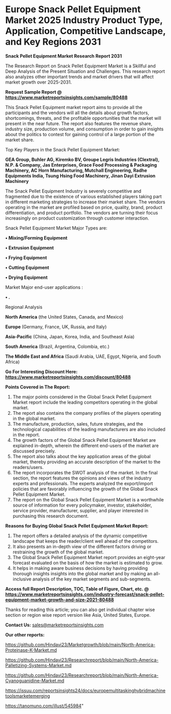 # Europe Snack Pellet Equipment Market 2025 Industry Product Type, Application, Competitive Landscape, and Key Regions 2031

<strong>Snack Pellet Equipment Market Research Report 2031</strong>

The Research Report on Snack Pellet Equipment Market is a Skillful and Deep Analysis of the Present Situation and Challenges. This research report also analyzes other important trends and market drivers that will affect market growth over 2025-2031.

<strong>Request Sample Report @ <a href=https://www.marketreportsinsights.com/sample/80488>https://www.marketreportsinsights.com/sample/80488</a></strong>

This Snack Pellet Equipment market report aims to provide all the participants and the vendors will all the details about growth factors, shortcomings, threats, and the profitable opportunities that the market will present in the near future. The report also features the revenue share, industry size, production volume, and consumption in order to gain insights about the politics to contest for gaining control of a large portion of the market share.

Top Key Players in the Snack Pellet Equipment Market:

<strong>GEA Group, Buhler AG, Kiremko BV, Groupe Legris Industries (Clextral), N.P. & Company, Jas Enterprises, Grace Food Processing & Packaging Machinery, AC Horn Manufacturing, Mutchall Engineering, Radhe Equipments India, Tsung Hsing Food Machinery, Jinan Dayi Extrusion Machinery</strong>

The Snack Pellet Equipment Industry is severely competitive and fragmented due to the existence of various established players taking part in different marketing strategies to increase their market share. The vendors operating in the market are profiled based on price, quality, brand, product differentiation, and product portfolio. The vendors are turning their focus increasingly on product customization through customer interaction.

Snack Pellet Equipment Market Major Types are:

<strong>• Mixing/Forming Equipment

• Extrusion Equipment

• Frying Equipment

• Cutting Equipment

• Drying Equipment</strong>

Market Major end-user applications :

<strong>• .</strong>

Regional Analysis

</u><strong><b>North America</b></strong> (the United States, Canada, and Mexico)

<strong><b>Europe </b></strong>(Germany, France, UK, Russia, and Italy)

<strong><b>Asia-Pacific</b></strong> (China, Japan, Korea, India, and Southeast Asia)

<strong><b>South America</b></strong> (Brazil, Argentina, Colombia, etc.)

<strong><b>The Middle East and Africa</b></strong> (Saudi Arabia, UAE, Egypt, Nigeria, and South Africa)

<strong>Go For Interesting Discount Here: <a href=https://www.marketreportsinsights.com/discount/80488>https://www.marketreportsinsights.com/discount/80488</a></strong>

<strong>Points Covered in The Report:</strong>
<ol>
  <li>The major points considered in the Global Snack Pellet Equipment Market report include the leading competitors operating in the global market.</li>
  <li>The report also contains the company profiles of the players operating in the global market.</li>
  <li>The manufacture, production, sales, future strategies, and the technological capabilities of the leading manufacturers are also included in the report.</li>
  <li>The growth factors of the Global Snack Pellet Equipment Market are explained in-depth, wherein the different end-users of the market are discussed precisely.</li>
  <li>The report also talks about the key application areas of the global market, thereby providing an accurate description of the market to the readers/users.</li>
  <li>The report incorporates the SWOT analysis of the market. In the final section, the report features the opinions and views of the industry experts and professionals. The experts analyzed the export/import policies that are favorably influencing the growth of the Global Snack Pellet Equipment Market.</li>
  <li>The report on the Global Snack Pellet Equipment Market is a worthwhile source of information for every policymaker, investor, stakeholder, service provider, manufacturer, supplier, and player interested in purchasing this research document.</li>
</ol>
<strong>Reasons for Buying Global Snack Pellet Equipment Market Report:</strong>

<ol>
  <li>The report offers a detailed analysis of the dynamic competitive landscape that keeps the reader/client well ahead of the competitors.</li>
  <li>It also presents an in-depth view of the different factors driving or restraining the growth of the global market.</li>
  <li>The Global Snack Pellet Equipment Market report provides an eight-year forecast evaluated on the basis of how the market is estimated to grow.</li>
  <li>It helps in making aware business decisions by having providing thorough insights insights into the global market and by making an all-inclusive analysis of the key market segments and sub-segments.</li>
</ol>
<strong>Access full Report Description, TOC, Table of Figure, Chart, etc. @ <a href=https://www.marketreportsinsights.com/industry-forecast/snack-pellet-equipment-market-growth-and-size-2021-80488>https://www.marketreportsinsights.com/industry-forecast/snack-pellet-equipment-market-growth-and-size-2021-80488</a></strong>


Thanks for reading this article; you can also get individual chapter wise section or region wise report version like Asia, United States, Europe.

<strong>Contact Us:</strong>
sales@marketreportsinsights.com

<strong>Our other reports:</strong>

<a href=https://github.com/Hindavi23/Marketgrowth/blob/main/North-America-Proteinase-K-Market.md>https://github.com/Hindavi23/Marketgrowth/blob/main/North-America-Proteinase-K-Market.md</a>

<a href=https://github.com/Hindavi23/Researchreport/blob/main/North-America-Palletizing-Systems-Market.md>https://github.com/Hindavi23/Researchreport/blob/main/North-America-Palletizing-Systems-Market.md</a>

<a href=https://github.com/Hindavi23/Researchreport/blob/main/North-America-Cyanoguanidine-Market.md>https://github.com/Hindavi23/Researchreport/blob/main/North-America-Cyanoguanidine-Market.md</a>

<a href=https://issuu.com/reportsinsights24/docs/europemultitaskinghybridmachinetoolsmarketemerging>https://issuu.com/reportsinsights24/docs/europemultitaskinghybridmachinetoolsmarketemerging</a>

<a href=https://tanomuno.com/illust/545984>https://tanomuno.com/illust/545984</a>"
